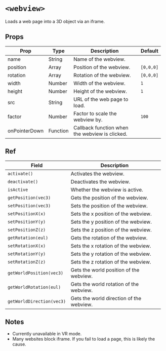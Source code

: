 # `<webview>`

Loads a web page into a 3D object via an iframe.

## Props

| Prop          | Type     | Description                                    | Default   |
| ------------- | -------- | ---------------------------------------------- | --------- |
| name          | String   | Name of the webview.                           |           |
| position      | Array    | Position of the webview.                       | `[0,0,0]` |
| rotation      | Array    | Rotation of the webview.                       | `[0,0,0]` |
| width         | Number   | Width of the webview.                          | `1`       |
| height        | Number   | Height of the webview.                         | `1`       |
| src           | String   | URL of the web page to load.                   |           |
| factor        | Number   | Factor to scale the webview by.                | `100`     |
| onPointerDown | Function | Callback function when the webview is clicked. |           |

## Ref

| Field                     | Description                              |
| ------------------------- | ---------------------------------------- |
| `activate()`              | Activates the webview.                   |
| `deactivate()`            | Deactivates the webview.                 |
| `isActive`                | Whether the webview is active.           |
| `getPosition(vec3)`       | Gets the position of the webview.        |
| `setPosition(vec3)`       | Sets the position of the webview.        |
| `setPositionX(x)`         | Sets the x position of the webview.      |
| `setPositionY(y)`         | Sets the y position of the webview.      |
| `setPositionZ(z)`         | Sets the z position of the webview.      |
| `getRotation(eul)`        | Gets the rotation of the webview.        |
| `setRotationX(x)`         | Sets the x rotation of the webview.      |
| `setRotationY(y)`         | Sets the y rotation of the webview.      |
| `setRotationZ(z)`         | Sets the z rotation of the webview.      |
| `getWorldPosition(vec3)`  | Gets the world position of the webview.  |
| `getWorldRotation(eul)`   | Gets the world rotation of the webview.  |
| `getWorldDirection(vec3)` | Gets the world direction of the webview. |

## Notes

- Currently unavailable in VR mode.
- Many websites block iframe. If you fail to load a page, this is likely the cause.
